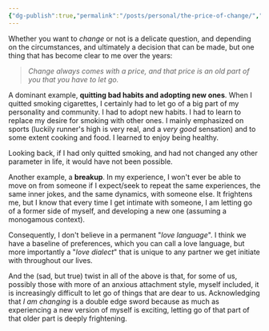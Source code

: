 ```yaml
---
{"dg-publish":true,"permalink":"/posts/personal/the-price-of-change/","created":"2024-03-24T01:30:33.000+04:00","updated":"2024-03-24T01:30:33.928+04:00"}
---
```


Whether you want to *change* or not is a delicate question, and depending on the circumstances, and ultimately a decision that can be made, but one thing that has become clear to me over the years: 

> *Change always comes with a price, and that price is an old part of you that you have to let go.*

A dominant example, **quitting bad habits and adopting new ones**. When I quitted smoking cigarettes, I certainly had to let go of a big part of my personality and community. I had to adopt new habits. I had to learn to replace my desire for smoking with other ones. I mainly emphasized on sports (luckily runner's high is very real, and a *very good* sensation) and to some extent cooking and food. I learned to enjoy being healthy. 

Looking back, if I had only quitted smoking, and had not changed any other parameter in life, it would have not been possible.

Another example, a **breakup**. In my experience, I won't ever be able to move on from someone if I expect/seek to repeat the same experiences, the same inner jokes, and the same dynamics, with someone else. It frightens me, but I know that every time I get intimate with someone, I am letting go of a former side of myself, and developing a new one (assuming a monogamous context).  

Consequently, I don't believe in a permanent "*love language*". I think we have a baseline of preferences, which you can call a love language, but more importantly a "*love dialect*" that is unique to any partner we get initiate with throughout our lives.  

And the (sad, but true) twist in all of the above is that, for some of us, possibly those with more of an anxious attachment style, myself included, it is increasingly difficult to let go of things that are dear to us. Acknowledging that *I am changing* is a double edge sword because as much as experiencing a new version of myself is exciting, letting go of that part of that older part is deeply frightening.  
